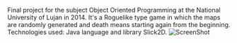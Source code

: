 Final project for the subject Object Oriented Programming at the National University of Lujan in 2014.
It's a Roguelike type game in which the maps are randomly generated and death means starting again from the beginning.
Technologies used: Java language and library Slick2D.
![ScreenShot](http://i63.tinypic.com/ev9ssn.jpg)

